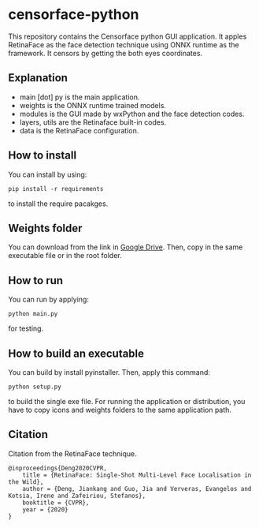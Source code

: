 # censorface-python

This repository contains the Censorface python GUI application. It apples RetinaFace as the face detection technique using ONNX runtime as the framework. It censors by getting the both eyes coordinates. 

## Explanation

- main [dot] py is the main application.
- weights is the ONNX runtime trained models.
- modules is the GUI made by wxPython and the face detection codes.
- layers, utils are the Retinaface built-in codes.
- data is the RetinaFace configuration.

## How to install

You can install by using:

```
pip install -r requirements
```

to install the require pacakges.

## Weights folder

You can download from the link in [Google Drive][gdrive_path]. Then, copy in the same executable file or in the root folder.

## How to run

You can run by applying:

```
python main.py
```

for testing.

## How to build an executable

You can build by install pyinstaller. Then, apply this command:

```
python setup.py
```

to build the single exe file. For running the application or distribution, you have to copy icons and weights folders to the same application path.

## Citation

Citation from the RetinaFace technique.

```
@inproceedings{Deng2020CVPR,
    title = {RetinaFace: Single-Shot Multi-Level Face Localisation in the Wild},
    author = {Deng, Jiankang and Guo, Jia and Ververas, Evangelos and Kotsia, Irene and Zafeiriou, Stefanos},
    booktitle = {CVPR},
    year = {2020}
}
```

[gdrive_path]: https://drive.google.com/drive/folders/1Io5EcnLRm18Df6DFJa_2Rrb69x63McK6?usp=sharing